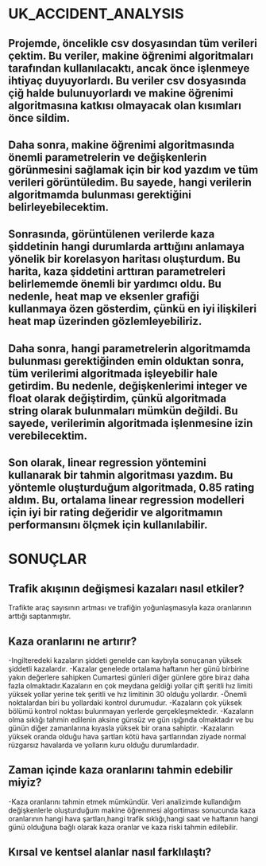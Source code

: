 # UK_ACCIDENT_ANALYSIS

## Projemde, öncelikle csv dosyasından tüm verileri çektim. Bu veriler, makine öğrenimi algoritmaları tarafından kullanılacaktı, ancak önce işlenmeye ihtiyaç duyuyorlardı. Bu veriler csv dosyasında çiğ halde bulunuyorlardı ve makine öğrenimi algoritmasına katkısı olmayacak olan kısımları önce sildim.

## Daha sonra, makine öğrenimi algoritmasında önemli parametrelerin ve değişkenlerin görünmesini sağlamak için bir kod yazdım ve tüm verileri görüntüledim. Bu sayede, hangi verilerin algoritmamda bulunması gerektiğini belirleyebilecektim.

## Sonrasında, görüntülenen verilerde kaza şiddetinin hangi durumlarda arttığını anlamaya yönelik bir korelasyon haritası oluşturdum. Bu harita, kaza şiddetini arttıran parametreleri belirlememde önemli bir yardımcı oldu. Bu nedenle, heat map ve eksenler grafiği kullanmaya özen gösterdim, çünkü en iyi ilişkileri heat map üzerinden gözlemleyebiliriz.

## Daha sonra, hangi parametrelerin algoritmamda bulunması gerektiğinden emin olduktan sonra, tüm verilerimi algoritmada işleyebilir hale getirdim. Bu nedenle, değişkenlerimi integer ve float olarak değiştirdim, çünkü algoritmada string olarak bulunmaları mümkün değildi. Bu sayede, verilerimin algoritmada işlenmesine izin verebilecektim.

## Son olarak, linear regression yöntemini kullanarak bir tahmin algoritması yazdım. Bu yöntemle oluşturduğum algoritmada, 0.85 rating aldım. Bu, ortalama linear regression modelleri için iyi bir rating değeridir ve algoritmamın performansını ölçmek için kullanılabilir.


# SONUÇLAR

## Trafik akışının değişmesi kazaları nasıl etkiler?
Trafikte araç sayısının artması ve trafiğin yoğunlaşmasıyla kaza oranlarının arttığı saptanmıştır.

## Kaza oranlarını ne artırır?
 -Ingilteredeki kazaların şiddeti genelde can kaybıyla sonuçanan yüksek şiddetli kazalardır.
 -Kazalar genelede ortalama haftanın her günü birbirine yakın değerlere sahipken Cumartesi günleri diğer günlere göre biraz daha fazla olmaktadır.Kazaların en çok meydana geldiği yollar çift şeritli hız limiti yüksek yollar yerine tek şeritli ve hız limitinin 30 olduğu yollardır.
 -Önemli noktalardan biri bu yollardaki kontrol durumudur.
 -Kazaların çok yüksek bölümü kontrol noktası bulunmayan yerlerde gerçekleşmektedir.
 -Kazaların olma sıklığı tahmin edilenin aksine günsüz ve gün ışığında olmaktadır ve bu günün diğer zamanlarına kıyasla yüksek bir orana sahiptir.
 -Kazaların yüksek oranda olduğu hava şartları kötü hava şartlarından ziyade normal rüzgarsız havalarda ve yolların kuru olduğu durumlardadır.
## Zaman içinde kaza oranlarını tahmin edebilir miyiz?
 -Kaza oranlarını tahmin etmek mümkündür. Veri analizimde kullandığım değişkenlerle oluşturduğum makine öğrenmesi algortiması sonucunda kaza oranlarının hangi hava şartları,hangi trafik sıklığı,hangi saat ve haftanın hangi günü olduğuna bağlı olarak kaza oranlar ve kaza riski tahmin edilebilir.
## Kırsal ve kentsel alanlar nasıl farklılaştı?
